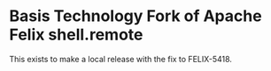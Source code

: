 # Basis Technology Fork of Apache Felix shell.remote #

This exists to make a local release with the fix to FELIX-5418.
